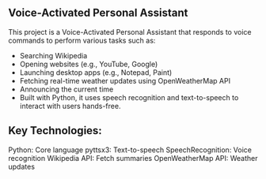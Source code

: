  ## Voice-Activated Personal Assistant

This project is a Voice-Activated Personal Assistant that responds to voice commands to perform various tasks such as:

- Searching Wikipedia
- Opening websites (e.g., YouTube, Google)
- Launching desktop apps (e.g., Notepad, Paint)
- Fetching real-time weather updates using OpenWeatherMap API
- Announcing the current time
- Built with Python, it uses speech recognition and text-to-speech to interact with users hands-free.

## Key Technologies:
Python: Core language
pyttsx3: Text-to-speech
SpeechRecognition: Voice recognition
Wikipedia API: Fetch summaries
OpenWeatherMap API: Weather updates
